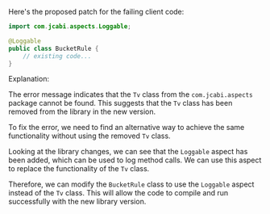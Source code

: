 Here's the proposed patch for the failing client code:
```java
import com.jcabi.aspects.Loggable;

@Loggable
public class BucketRule {
    // existing code...
}
```
Explanation:

The error message indicates that the `Tv` class from the `com.jcabi.aspects` package cannot be found. This suggests that the `Tv` class has been removed from the library in the new version.

To fix the error, we need to find an alternative way to achieve the same functionality without using the removed `Tv` class.

Looking at the library changes, we can see that the `Loggable` aspect has been added, which can be used to log method calls. We can use this aspect to replace the functionality of the `Tv` class.

Therefore, we can modify the `BucketRule` class to use the `Loggable` aspect instead of the `Tv` class. This will allow the code to compile and run successfully with the new library version.